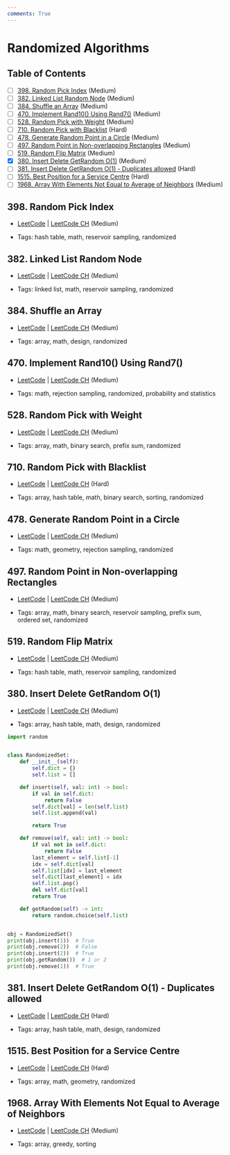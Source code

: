 ```yaml
---
comments: True
---
```


# Randomized Algorithms

## Table of Contents

- [ ] [398. Random Pick Index](https://leetcode.cn/problems/random-pick-index/) (Medium)
- [ ] [382. Linked List Random Node](https://leetcode.cn/problems/linked-list-random-node/) (Medium)
- [ ] [384. Shuffle an Array](https://leetcode.cn/problems/shuffle-an-array/) (Medium)
- [ ] [470. Implement Rand10() Using Rand7()](https://leetcode.cn/problems/implement-rand10-using-rand7/) (Medium)
- [ ] [528. Random Pick with Weight](https://leetcode.cn/problems/random-pick-with-weight/) (Medium)
- [ ] [710. Random Pick with Blacklist](https://leetcode.cn/problems/random-pick-with-blacklist/) (Hard)
- [ ] [478. Generate Random Point in a Circle](https://leetcode.cn/problems/generate-random-point-in-a-circle/) (Medium)
- [ ] [497. Random Point in Non-overlapping Rectangles](https://leetcode.cn/problems/random-point-in-non-overlapping-rectangles/) (Medium)
- [ ] [519. Random Flip Matrix](https://leetcode.cn/problems/random-flip-matrix/) (Medium)
- [x] [380. Insert Delete GetRandom O(1)](https://leetcode.cn/problems/insert-delete-getrandom-o1/) (Medium)
- [ ] [381. Insert Delete GetRandom O(1) - Duplicates allowed](https://leetcode.cn/problems/insert-delete-getrandom-o1-duplicates-allowed/) (Hard)
- [ ] [1515. Best Position for a Service Centre](https://leetcode.cn/problems/best-position-for-a-service-centre/) (Hard)
- [ ] [1968. Array With Elements Not Equal to Average of Neighbors](https://leetcode.cn/problems/array-with-elements-not-equal-to-average-of-neighbors/) (Medium)

## 398. Random Pick Index

-   [LeetCode](https://leetcode.com/problems/random-pick-index/) | [LeetCode CH](https://leetcode.cn/problems/random-pick-index/) (Medium)

-   Tags: hash table, math, reservoir sampling, randomized
## 382. Linked List Random Node

-   [LeetCode](https://leetcode.com/problems/linked-list-random-node/) | [LeetCode CH](https://leetcode.cn/problems/linked-list-random-node/) (Medium)

-   Tags: linked list, math, reservoir sampling, randomized
## 384. Shuffle an Array

-   [LeetCode](https://leetcode.com/problems/shuffle-an-array/) | [LeetCode CH](https://leetcode.cn/problems/shuffle-an-array/) (Medium)

-   Tags: array, math, design, randomized
## 470. Implement Rand10() Using Rand7()

-   [LeetCode](https://leetcode.com/problems/implement-rand10-using-rand7/) | [LeetCode CH](https://leetcode.cn/problems/implement-rand10-using-rand7/) (Medium)

-   Tags: math, rejection sampling, randomized, probability and statistics
## 528. Random Pick with Weight

-   [LeetCode](https://leetcode.com/problems/random-pick-with-weight/) | [LeetCode CH](https://leetcode.cn/problems/random-pick-with-weight/) (Medium)

-   Tags: array, math, binary search, prefix sum, randomized
## 710. Random Pick with Blacklist

-   [LeetCode](https://leetcode.com/problems/random-pick-with-blacklist/) | [LeetCode CH](https://leetcode.cn/problems/random-pick-with-blacklist/) (Hard)

-   Tags: array, hash table, math, binary search, sorting, randomized
## 478. Generate Random Point in a Circle

-   [LeetCode](https://leetcode.com/problems/generate-random-point-in-a-circle/) | [LeetCode CH](https://leetcode.cn/problems/generate-random-point-in-a-circle/) (Medium)

-   Tags: math, geometry, rejection sampling, randomized
## 497. Random Point in Non-overlapping Rectangles

-   [LeetCode](https://leetcode.com/problems/random-point-in-non-overlapping-rectangles/) | [LeetCode CH](https://leetcode.cn/problems/random-point-in-non-overlapping-rectangles/) (Medium)

-   Tags: array, math, binary search, reservoir sampling, prefix sum, ordered set, randomized
## 519. Random Flip Matrix

-   [LeetCode](https://leetcode.com/problems/random-flip-matrix/) | [LeetCode CH](https://leetcode.cn/problems/random-flip-matrix/) (Medium)

-   Tags: hash table, math, reservoir sampling, randomized
## 380. Insert Delete GetRandom O(1)

-   [LeetCode](https://leetcode.com/problems/insert-delete-getrandom-o1/) | [LeetCode CH](https://leetcode.cn/problems/insert-delete-getrandom-o1/) (Medium)

-   Tags: array, hash table, math, design, randomized
```python title="380. Insert Delete GetRandom O(1) - Python Solution"
import random


class RandomizedSet:
    def __init__(self):
        self.dict = {}
        self.list = []

    def insert(self, val: int) -> bool:
        if val in self.dict:
            return False
        self.dict[val] = len(self.list)
        self.list.append(val)

        return True

    def remove(self, val: int) -> bool:
        if val not in self.dict:
            return False
        last_element = self.list[-1]
        idx = self.dict[val]
        self.list[idx] = last_element
        self.dict[last_element] = idx
        self.list.pop()
        del self.dict[val]
        return True

    def getRandom(self) -> int:
        return random.choice(self.list)


obj = RandomizedSet()
print(obj.insert(1))  # True
print(obj.remove(2))  # False
print(obj.insert(2))  # True
print(obj.getRandom())  # 1 or 2
print(obj.remove(1))  # True

```

## 381. Insert Delete GetRandom O(1) - Duplicates allowed

-   [LeetCode](https://leetcode.com/problems/insert-delete-getrandom-o1-duplicates-allowed/) | [LeetCode CH](https://leetcode.cn/problems/insert-delete-getrandom-o1-duplicates-allowed/) (Hard)

-   Tags: array, hash table, math, design, randomized
## 1515. Best Position for a Service Centre

-   [LeetCode](https://leetcode.com/problems/best-position-for-a-service-centre/) | [LeetCode CH](https://leetcode.cn/problems/best-position-for-a-service-centre/) (Hard)

-   Tags: array, math, geometry, randomized
## 1968. Array With Elements Not Equal to Average of Neighbors

-   [LeetCode](https://leetcode.com/problems/array-with-elements-not-equal-to-average-of-neighbors/) | [LeetCode CH](https://leetcode.cn/problems/array-with-elements-not-equal-to-average-of-neighbors/) (Medium)

-   Tags: array, greedy, sorting
